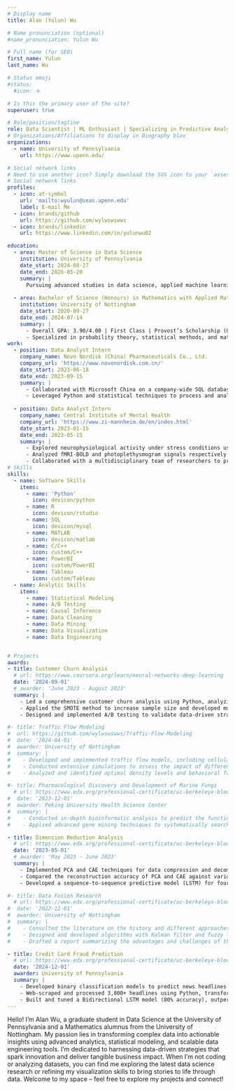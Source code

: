 ```yaml
---
# Display name
title: Alan (Yulun) Wu

# Name pronunciation (optional)
#name_pronunciation: Yulun Wu

# Full name (for SEO)
first_name: Yulun
last_name: Wu

# Status emoji
#status:
  #icon: ☕️

# Is this the primary user of the site?
superuser: true

# Role/position/tagline
role: Data Scientist | ML Enthusiast | Specializing in Predictive Analytics & Data Solutions
# Organizations/Affiliations to display in Biography blox
organizations:
  - name: University of Pennsylvania
    url: https://www.upenn.edu/

# Social network links
# Need to use another icon? Simply download the SVG icon to your `assets/media/icons/` folder.
# Social network links
profiles:
  - icon: at-symbol
    url: 'mailto:wyulun@seas.upenn.edu'
    label: E-mail Me
  - icon: brands/github
    url: https://github.com/wylwswswws
  - icon: brands/linkedin
    url: https://www.linkedin.com/in/yulunwu02

education:
  - area: Master of Science in Data Science
    institution: University of Pennsylvania
    date_start: 2024-08-27
    date_end: 2026-05-20
    summary: |
      Pursuing advanced studies in data science, applied machine learning, and statistical modeling. 
      
  - area: Bachelor of Science (Honours) in Mathematics with Applied Mathematics
    institution: University of Nottingham
    date_start: 2020-09-27
    date_end: 2024-07-14
    summary: |
      - Overall GPA: 3.90/4.00 | First Class | Provost’s Scholarship (06/2021)
      - Specialized in probability theory, statistical methods, and mathematical modeling. 
work:
  - position: Data Analyst Intern
    company_name: Novo Nordisk (China) Pharmaceuticals Co., Ltd.
    company_url: 'https://www.novonordisk.com.cn/'
    date_start: 2023-06-18
    date_end: 2023-09-15
    summary: |
      - Collaborated with Microsoft China on a company-wide SQL database migration project regarding to customer representative behavior, consolidating five databases into one. Reduced query runtime by 30% through SQL optimization, increasing database migration efficiency.
      - Leveraged Python and statistical techniques to process and analyze historical sales promotion data for pharmaceuticals. Generated predictive insights that improved promotional budget allocation accuracy by 20%, contributing to $100,000 in cost savings. 
      
  - position: Data Analyst Intern
    company_name: Central Institute of Mental Health
    company_url: 'https://www.zi-mannheim.de/en/index.html'
    date_start: 2023-01-15
    date_end: 2023-05-15
    summary: |
      - Explored neurophysiological activity under stress conditions using a neuropsychological paradigm and combining functional MRI and heart rate signal (in collaboration with the Max Planck Institute of Psychiatry). 
      - Analyzed fMRI-BOLD and photoplethysmogram signals respectively utilizing generalized linear models (GLM) and wabp algorithm in MATLAB and found brain regions’ interaction with the autonomic nervous system under stress. 
      - Collaborated with a multidisciplinary team of researchers to prepare and deliver a comprehensive presentation at an academic seminar at Heidelberg University, engaging over 20 scholars and researchers in discussions about findings. 
# Skills
skills:
  - name: Software Skills
    items:
      - name: 'Python'
        icon: devicon/python
      - name: R
        icon: devicon/rstudio
      - name: SQL
        icon: devicon/mysql
      - name: MATLAB
        icon: devicon/matlab
      - name: C/C++
        icon: custom/C++
      - name: PowerBI
        icon: custom/PowerBI
      - name: Tableau
        icon: custom/Tableau
  - name: Analytic Skills
    items:
      - name: Statistical Modeling
      - name: A/B Testing
      - name: Causal Inference
      - name: Data Cleaning
      - name: Data Mining
      - name: Data Visualization
      - name: Data Engineering


# Projects
awards:
- title: Customer Churn Analysis 
  # url: https://www.coursera.org/learn/neural-networks-deep-learning
  date: '2024-09-01'
  # awarder: 'June 2023 - August 2023'
  summary: |
    - Led a comprehensive customer churn analysis using Python, analyzing data from over 7,000 customer records to identify key factors such as contract length, monthly charges and customer service response time influencing churn rates. 
    - Applied the SMOTE method to increase sample size and developed multiple classification models (Logistic Regression, Random Forest, XGBoost) to predict potential customer churn. Achieved an accuracy of 0.9 using XGBoost and created SHAP value charts to explain the model. 
    - Designed and implemented A/B testing to validate data-driven strategies for reducing customer churn, comparing pre-and post-intervention churn rates to measure the effectiveness of the campaign. 

#- title: Traffic Flow Modeling
#  url: https://github.com/wylwswswws/Traffic-Flow-Modeling
#  date: '2024-04-01'
#  awarder: University of Nottingham
#  summary: |
#    - Developed and implemented traffic flow models, including cellular automata, car-following models, and partial differential equations (PDE), to simulate realistic traffic dynamics across various densities and driver behaviors.
#    - Conducted extensive simulations to assess the impact of different traffic densities and road conditions, optimizing model parameters for enhanced predictive accuracy.
#    - Analyzed and identified optimal density levels and behavioral factors that aligned closely with real-world traffic patterns, providing recommendations to improve flow and reduce congestion.

#- title: Pharmacological Discovery and Development of Marine Fungi
  # url: https://www.edx.org/professional-certificate/uc-berkeleyx-blockchain-fundamentals
#  date: '2023-12-01'
#  awarder: Peking University Health Science Center
#  summary: |
#    - Conducted in-depth bioinformatic analysis to predict the function of biosynthetic gene clusters in marine fungi, adding in the identification of novel bioactive compounds. 
#    - Applied advanced gene mining techniques to systematically search for potential pharmaceutical candidates, contributing to the discovery of marine-derived natural products with therapeutic potential. 

- title: Dimension Reduction Analysis
  # url: https://www.edx.org/professional-certificate/uc-berkeleyx-blockchain-fundamentals
  date: '2023-05-01' 
  # awarder: 'May 2023 - June 2023'
  summary: |
    - Implemented PCA and CAE techniques for data compression and decompression on 48 videos with different initial conditions related to Reduced Order Modeling & Video Prediction. 
    - Compared the reconstruction accuracy of PCA and CAE against various dimensions of the reduced space and found better accuracy for larger dimensions using CAE and for smaller dimensions using PCA. 
    - Developed a sequence-to-sequence predictive model (LSTM) for four timesteps in the reduced space and achieved a 92% accuracy rate in decoding predicted results in the full space. 

#- title: Data Fusion Research
  # url: https://www.edx.org/professional-certificate/uc-berkeleyx-blockchain-fundamentals
#  date: '2022-12-01'
#  awarder: University of Nottingham
#  summary: |
#    - Consulted the literature on the history and different approaches to data fusion and identified key trends and advancements. 
#    - Designed and developed algorithms with Kalman filter and fuzzy logic using C++ for data fusion. 
#    - Drafted a report summarizing the advantages and challenges of the approaches of data fusion in the project and shared it with the entire research group for further discussion and collaboration. 

- title: Credit Card Fraud Prediction
  # url: https://www.edx.org/professional-certificate/uc-berkeleyx-blockchain-fundamentals
  date: '2024-12-01'
  awarder: University of Pennsylvania
  summary: |
    - Developed binary classification models to predict news headlines’ sources (Fox News vs. NBC News), leveraging advanced NLP techniques to reveal stylistic and vocabulary differences.
    - Web-scraped and processed 3,800+ headlines using Python, transforming text data via TF-IDF and Word2Vec vectorization, and enriching features through bigram/trigram extraction.
    - Built and tuned a Bidirectional LSTM model (80% accuracy), outperforming a baseline Logistic Regression (66%); mitigated overfitting through extensive hyperparameter optimization.
---
```


Hello! I’m Alan Wu, a graduate student in Data Science at the University of Pennsylvania and a Mathematics alumnus from the University of Nottingham. My passion lies in transforming complex data into actionable insights using advanced analytics, statistical modeling, and scalable data engineering tools. I’m dedicated to harnessing data-driven strategies that spark innovation and deliver tangible business impact. When I’m not coding or analyzing datasets, you can find me exploring the latest data science research or refining my visualization skills to bring stories to life through data. Welcome to my space – feel free to explore my projects and connect!

